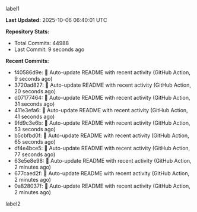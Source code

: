 
label1 
<!-- ACTIVITY_START -->
**Last Updated:** 2025-10-06 06:40:01 UTC

**Repository Stats:**
- Total Commits: 44988
- Last Commit: 9 seconds ago

**Recent Commits:**
- f40586d9e: 🤖 Auto-update README with recent activity (GitHub Action, 9 seconds ago)
- 3720ad827: 🤖 Auto-update README with recent activity (GitHub Action, 20 seconds ago)
- d07177464: 🤖 Auto-update README with recent activity (GitHub Action, 31 seconds ago)
- 411e3efa6: 🤖 Auto-update README with recent activity (GitHub Action, 41 seconds ago)
- 9fd9c3e6b: 🤖 Auto-update README with recent activity (GitHub Action, 53 seconds ago)
- b5cbfbd0f: 🤖 Auto-update README with recent activity (GitHub Action, 65 seconds ago)
- df4e4bce5: 🤖 Auto-update README with recent activity (GitHub Action, 77 seconds ago)
- 63e5e8e98: 🤖 Auto-update README with recent activity (GitHub Action, 2 minutes ago)
- 677caed2f: 🤖 Auto-update README with recent activity (GitHub Action, 2 minutes ago)
- 0a828037f: 🤖 Auto-update README with recent activity (GitHub Action, 2 minutes ago)
<!-- ACTIVITY_END -->

label2
